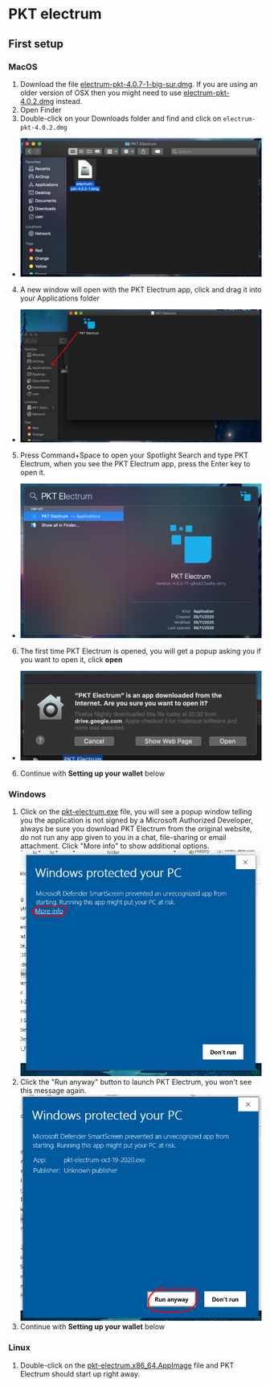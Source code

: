 # PKT electrum

## First setup
### MacOS
1. Download the file [electrum-pkt-4.0.7-1-big-sur.dmg](https://drive.google.com/file/d/1o7qRDAu9w9zBMypey6YczMRDh61U83Kp/view?usp=sharing). If you are using an older version of OSX then you might need to use [electrum-pkt-4.0.2.dmg](https://drive.google.com/file/d/1YK1_1EFqb60ocnSIxmjdbPpHvGDi2_FB/view?usp=sharing) instead.
2. Open Finder
3. Double-click on your Downloads folder and find and click on `electrum-pkt-4.0.2.dmg`
  * ![pkt_electrum_osx_find_dmg.png](./pkt_electrum_osx_find_dmg.png)
4. A new window will open with the PKT Electrum app, click and drag it into your Applications folder
  * ![pkt_electrum_osx_copy_to_applications.png](./pkt_electrum_osx_copy_to_applications.png)
5. Press Command+Space to open your Spotlight Search and type PKT Electrum, when you see the PKT Electrum app, press the Enter key to open it.
  * ![pkt_electrum_osx_launch.png](./pkt_electrum_osx_launch.png)
6. The first time PKT Electrum is opened, you will get a popup asking you if you want to open it, click **open**
  * ![pkt_electrum_osx_firstlaunch.png](./pkt_electrum_osx_firstlaunch.png)
6. Continue with **Setting up your wallet** below

### Windows
1. Click on the [pkt-electrum.exe](https://drive.google.com/file/d/1ohm3Epy7pTItXirO0mVCZT5vyhWat5dc/view?usp=sharing) file, you will see a popup window telling you the application is not signed by a Microsoft Authorized Developer, always be sure you download PKT Electrum from the original website, do not run any app given to you in a chat, file-sharing or email attachment. Click "More info" to show additional options.
![pkt_electrum_windows01](./pkt_electrum_windows01.png)
2. Click the "Run anyway" button to launch PKT Electrum, you won't see this message again.
![pkt_electrum_windows1](./pkt_electrum_windows1.png)
5. Continue with **Setting up your wallet** below

### Linux
1. Double-click on the [pkt-electrum.x86_64.AppImage](https://drive.google.com/file/d/142ouwnph8eD_yniOBvrsXW7fvVzFF9O8/view?usp=sharing) file and PKT Electrum should start up right away.